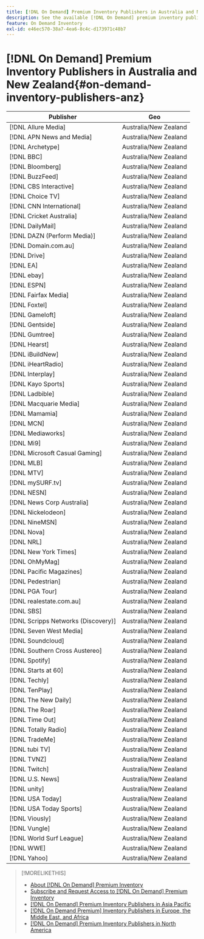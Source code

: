 ```yaml
---
title: [!DNL On Demand] Premium Inventory Publishers in Australia and New Zealand
description: See the available [!DNL On Demand] premium inventory publishers in Australia and New Zealand.
feature: On Demand Inventory
exl-id: e46ec570-38a7-4ea6-8c4c-d173971c48b7
---
```

# [!DNL On Demand] Premium Inventory Publishers in Australia and New Zealand{#on-demand-inventory-publishers-anz}

<!-- get from Amanda Cabrera <acabrera@adobe.com> -->

| Publisher                    | Geo          |
|------------------------------|--------------|
| [!DNL Allure Media]                 | Australia/New Zealand |
| [!DNL APN News and Media]           | Australia/New Zealand |
| [!DNL Archetype]                    | Australia/New Zealand |
| [!DNL BBC]                          | Australia/New Zealand |
| [!DNL Bloomberg]                    | Australia/New Zealand |
| [!DNL BuzzFeed]                     | Australia/New Zealand |
| [!DNL CBS Interactive]              | Australia/New Zealand |
| [!DNL Choice TV]                    | Australia/New Zealand |
| [!DNL CNN International]            | Australia/New Zealand |
| [!DNL Cricket Australia]            | Australia/New Zealand |
| [!DNL DailyMail]                    | Australia/New Zealand |
| [!DNL DAZN (Perform Media)]         | Australia/New Zealand |
| [!DNL Domain.com.au]                | Australia/New Zealand |
| [!DNL Drive]                        | Australia/New Zealand |
| [!DNL EA]                           | Australia/New Zealand |
| [!DNL ebay]                         | Australia/New Zealand |
| [!DNL ESPN]                         | Australia/New Zealand |
| [!DNL Fairfax Media]                | Australia/New Zealand |
| [!DNL Foxtel]                       | Australia/New Zealand |
| [!DNL Gameloft]                     | Australia/New Zealand |
| [!DNL Gentside]                     | Australia/New Zealand |
| [!DNL Gumtree]                      | Australia/New Zealand |
| [!DNL Hearst]                       | Australia/New Zealand |
| [!DNL iBuildNew]                    | Australia/New Zealand |
| [!DNL iHeartRadio]                  | Australia/New Zealand |
| [!DNL Interplay]                    | Australia/New Zealand |
| [!DNL Kayo Sports]                  | Australia/New Zealand |
| [!DNL Ladbible]                     | Australia/New Zealand |
| [!DNL Macquarie Media]              | Australia/New Zealand |
| [!DNL Mamamia]                      | Australia/New Zealand |
| [!DNL MCN]                          | Australia/New Zealand |
| [!DNL Mediaworks]                   | Australia/New Zealand |
| [!DNL Mi9]                          | Australia/New Zealand |
| [!DNL Microsoft Casual Gaming]      | Australia/New Zealand |
| [!DNL MLB]                          | Australia/New Zealand |
| [!DNL MTV]                          | Australia/New Zealand |
| [!DNL mySURF.tv]                    | Australia/New Zealand |
| [!DNL NESN]                         | Australia/New Zealand |
| [!DNL News Corp Australia]          | Australia/New Zealand |
| [!DNL Nickelodeon]                  | Australia/New Zealand |
| [!DNL NineMSN]                      | Australia/New Zealand |
| [!DNL Nova]                         | Australia/New Zealand |
| [!DNL NRL]                          | Australia/New Zealand |
| [!DNL New York Times]               | Australia/New Zealand |
| [!DNL OhMyMag]                      | Australia/New Zealand |
| [!DNL Pacific Magazines]            | Australia/New Zealand |
| [!DNL Pedestrian]                   | Australia/New Zealand |
| [!DNL PGA Tour]                     | Australia/New Zealand |
| [!DNL realestate.com.au]            | Australia/New Zealand |
| [!DNL SBS]                          | Australia/New Zealand |
| [!DNL Scripps Networks (Discovery)] | Australia/New Zealand |
| [!DNL Seven West Media]             | Australia/New Zealand |
| [!DNL Soundcloud]                   | Australia/New Zealand |
| [!DNL Southern Cross Austereo]      | Australia/New Zealand |
| [!DNL Spotify]                      | Australia/New Zealand |
| [!DNL Starts at 60]                 | Australia/New Zealand |
| [!DNL Techly]                       | Australia/New Zealand |
| [!DNL TenPlay]                      | Australia/New Zealand |
| [!DNL The New Daily]                | Australia/New Zealand |
| [!DNL The Roar]                     | Australia/New Zealand |
| [!DNL Time Out]                     | Australia/New Zealand |
| [!DNL Totally Radio]                | Australia/New Zealand |
| [!DNL TradeMe]                      | Australia/New Zealand |
| [!DNL tubi TV]                      | Australia/New Zealand |
| [!DNL TVNZ]                         | Australia/New Zealand |
| [!DNL Twitch]                       | Australia/New Zealand |
| [!DNL U.S. News]                    | Australia/New Zealand |
| [!DNL unity]                        | Australia/New Zealand |
| [!DNL USA Today]                    | Australia/New Zealand |
| [!DNL USA Today Sports]             | Australia/New Zealand |
| [!DNL Viously]                      | Australia/New Zealand |
| [!DNL Vungle]                       | Australia/New Zealand |
| [!DNL World Surf League]            | Australia/New Zealand |
| [!DNL WWE]                          | Australia/New Zealand |
| [!DNL Yahoo]                        | Australia/New Zealand |

>[!MORELIKETHIS]
>
>* [About [!DNL On Demand] Premium Inventory](on-demand-inventory-about.md)
>* [Subscribe and Request Access to [!DNL On Demand] Premium Inventory](on-demand-inventory-subscribe.md)
>* [[!DNL On Demand] Premium Inventory Publishers in Asia Pacific](on-demand-inventory-publishers-apac.md)
>* [[!DNL On Demand Premium] Inventory Publishers in Europe, the Middle East, and Africa](on-demand-inventory-publishers-emea.md)
>* [[!DNL On Demand] Premium Inventory Publishers in North America](on-demand-inventory-publishers-na.md)
